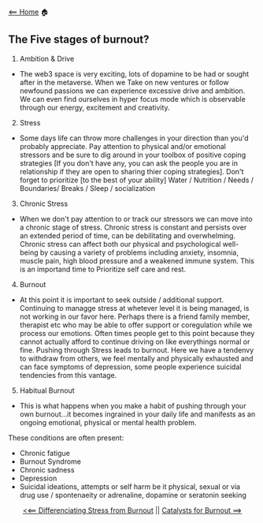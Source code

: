 [<== Home](README.md) 🏠

## The Five stages of burnout?

1. Ambition & Drive
- The web3 space is very exciting, lots of dopamine to be had or sought after in the metaverse. When we Take on new ventures or follow newfound passions we can experience excessive drive and ambition. We can even find ourselves in hyper focus mode which is observable through our energy, excitement and creativity. 

2. Stress
- Some days life can throw more challenges in your direction than you'd probably appreciate. Pay attention to physical and/or emotional stressors and be sure to dig around in your toolbox of positive coping strategies [If you don't have any, you can ask the people you are in relationship if they are open to sharing thier coping strategies]. Don't forget to prioritize [to the best of your ability] Water / Nutrition / Needs / Boundaries/ Breaks / Sleep / socialization

3. Chronic Stress
- When we don't pay attention to or track our stressors we can move into a chronic stage of stress. Chronic stress is constant and persists over an extended period of time, can be debilitating and overwhelming. Chronic stress can affect both our physical and psychological well-being by causing a variety of problems including anxiety, insomnia, muscle pain, high blood pressure and a weakened immune system. This is an importand time to Prioritize self care and rest.

4. Burnout
- At this point it is important to seek outside / additional support. Continuing to managge stress at whetever level it is being managed, is not working in our favor here. Perhaps there is a friend family member, therapist etc who may be able to offer support or coregulation while we process our emotions. Often times people get to this point because they cannot actually afford to continue driving on like everythings normal or fine. Pushing through Stress leads to burnout. Here we have a tendenvy to withdraw from others, we feel mentally and physically exhausted and can face symptoms of depression, some people experience suicidal tendencies from this vantage.

5. Habitual Burnout
- This is what happens when you make a habit of pushing through your own burnout...it becomes ingrained in your daily life and manifests as an ongoing emotional, physical or mental health problem.

These conditions are often present:
- Chronic fatigue
- Burnout Syndrome
- Chronic sadness
- Depression
- Suicidal ideations, attempts or self harm be it physical, sexual or via drug use / spontenaeity or adrenaline, dopamine or seratonin seeking
<div align=center>
  
[<<== Differenciating Stress from Burnout](stress.md) ||  [Catalysts for Burnout ==>](catalysts.md)
